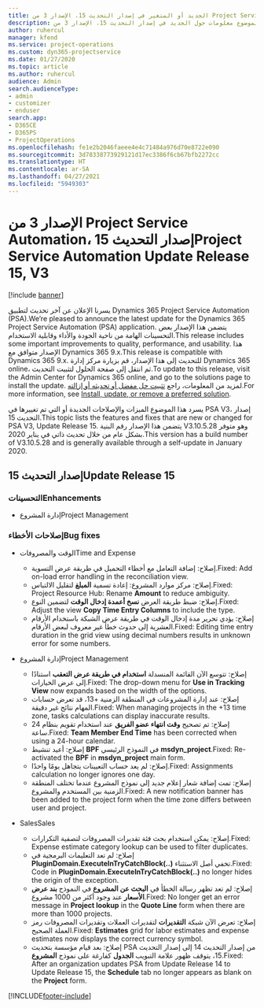 ```yaml
---
title: الجديد أو المتغير في إصدار التحديث 15، الإصدار 3 من Project Service Automation
description: يقدم هذا الموضوع معلومات حول الجديد في إصدار التحديث 15، الإصدار 3 من Project Service Automation.
author: ruhercul
manager: kfend
ms.service: project-operations
ms.custom: dyn365-projectservice
ms.date: 01/27/2020
ms.topic: article
ms.author: ruhercul
audience: Admin
search.audienceType:
- admin
- customizer
- enduser
search.app:
- D365CE
- D365PS
- ProjectOperations
ms.openlocfilehash: fe1e2b2046faeee4e4c71484a976d70e8722e090
ms.sourcegitcommit: 3d78338773929121d17ec3386f6cb67bfb2272cc
ms.translationtype: HT
ms.contentlocale: ar-SA
ms.lasthandoff: 04/27/2021
ms.locfileid: "5949303"
---
```

# <a name="project-service-automation-update-release-15-v3"></a><span data-ttu-id="64dce-103">الإصدار 3 من Project Service Automation، إصدار التحديث 15</span><span class="sxs-lookup"><span data-stu-id="64dce-103">Project Service Automation Update Release 15, V3</span></span>

[!include [banner](../includes/psa-now-project-operations.md)]

<span data-ttu-id="64dce-104">يسرنا الإعلان عن آخر تحديث لتطبيق Dynamics 365 Project Service Automation (PSA).</span><span class="sxs-lookup"><span data-stu-id="64dce-104">We’re pleased to announce the latest update for the Dynamics 365 Project Service Automation (PSA) application.</span></span> <span data-ttu-id="64dce-105">يتضمن هذا الإصدار بعض التحسينات الهامة من ناحية الجودة والأداء وقابلية الاستخدام.</span><span class="sxs-lookup"><span data-stu-id="64dce-105">This release includes some important improvements to quality, performance, and usability.</span></span> <span data-ttu-id="64dce-106">هذا الإصدار متوافق مع Dynamics 365 9.x.</span><span class="sxs-lookup"><span data-stu-id="64dce-106">This release is compatible with Dynamics 365 9.x.</span></span> <span data-ttu-id="64dce-107">للتحديث إلى هذا الإصدار، قم بزيارة مركز إدارة Dynamics 365 online، ثم انتقل إلى صفحة الحلول لتثبيت التحديث.</span><span class="sxs-lookup"><span data-stu-id="64dce-107">To update to this release, visit the Admin Center for Dynamics 365 online, and go to the solutions page to install the update.</span></span> <span data-ttu-id="64dce-108">لمزيد من المعلومات، راجع [تثبيت حل مفضل أو تحديثه أو إزالته](/power-platform/admin/install-remove-preferred-solution).</span><span class="sxs-lookup"><span data-stu-id="64dce-108">For more information, see [Install, update, or remove a preferred solution](/power-platform/admin/install-remove-preferred-solution).</span></span>

<span data-ttu-id="64dce-109">يسرد هذا الموضوع الميزات والإصلاحات الجديدة أو التي تم تغييرها في PSA V3، إصدار التحديث 15.</span><span class="sxs-lookup"><span data-stu-id="64dce-109">This topic lists the features and fixes that are new or changed for PSA V3, Update Release 15.</span></span> <span data-ttu-id="64dce-110">يتضمن هذا الإصدار رقم البنية V3.10.5.28 وهو متوفر بشكل عام من خلال تحديث ذاتي في يناير 2020.</span><span class="sxs-lookup"><span data-stu-id="64dce-110">This version has a build number of V3.10.5.28 and is generally available through a self-update in January 2020.</span></span>

## <a name="update-release-15"></a><span data-ttu-id="64dce-111">إصدار التحديث 15</span><span class="sxs-lookup"><span data-stu-id="64dce-111">Update Release 15</span></span> 

### <a name="enhancements"></a><span data-ttu-id="64dce-112">التحسينات</span><span class="sxs-lookup"><span data-stu-id="64dce-112">Enhancements</span></span>

- <span data-ttu-id="64dce-113">إدارة المشروع</span><span class="sxs-lookup"><span data-stu-id="64dce-113">Project Management</span></span>

### <a name="bug-fixes"></a><span data-ttu-id="64dce-114">إصلاحات الأخطاء</span><span class="sxs-lookup"><span data-stu-id="64dce-114">Bug fixes</span></span>

- <span data-ttu-id="64dce-115">الوقت والمصروفات</span><span class="sxs-lookup"><span data-stu-id="64dce-115">Time and Expense</span></span>

  - <span data-ttu-id="64dce-116">إصلاح: إضافة التعامل مع أخطاء التحميل في طريقة عرض التسوية.</span><span class="sxs-lookup"><span data-stu-id="64dce-116">Fixed: Add on-load error handling in the reconciliation view.</span></span>
  - <span data-ttu-id="64dce-117">إصلاح: مركز موارد المشروع: إعادة تسمية **المبلغ** لتقليل الالتباس.</span><span class="sxs-lookup"><span data-stu-id="64dce-117">Fixed: Project Resource Hub: Rename **Amount** to reduce ambiguity.</span></span>
  - <span data-ttu-id="64dce-118">إصلاح: ضبط طريقة العرض **نسخ أعمدة إدخال الوقت** لتضمين النوع.</span><span class="sxs-lookup"><span data-stu-id="64dce-118">Fixed: Adjust the view **Copy Time Entry Columns** to include the type.</span></span>
  - <span data-ttu-id="64dce-119">إصلاح: يؤدي تحرير مدة إدخال الوقت في طريقة عرض الشبكة باستخدام الأرقام العشرية إلى حدوث خطأ غير معروف لبعض الأرقام.</span><span class="sxs-lookup"><span data-stu-id="64dce-119">Fixed: Editing time entry duration in the grid view using decimal numbers results in unknown error for some numbers.</span></span>

- <span data-ttu-id="64dce-120">إدارة المشروع</span><span class="sxs-lookup"><span data-stu-id="64dce-120">Project Management</span></span>

  - <span data-ttu-id="64dce-121">إصلاح: تتوسع الآن القائمة المنسدلة **استخدام في طريقة عرض التعقب** استنادًا إلى عرض الخيارات.</span><span class="sxs-lookup"><span data-stu-id="64dce-121">Fixed: The drop-down menu for **Use in Tracking View** now expands based on the width of the options.</span></span>
  - <span data-ttu-id="64dce-122">إصلاح: عند إدارة المشروعات في المنطقة الزمنية +13، قد تعرض حسابات المهام نتائج غير دقيقة.</span><span class="sxs-lookup"><span data-stu-id="64dce-122">Fixed: When managing projects in the +13 time zone, tasks calculations can display inaccurate results.</span></span>
  - <span data-ttu-id="64dce-123">إصلاح: تم تصحيح **وقت انتهاء عضو الفريق** عند استخدام تقويم بنظام 24 ساعة.</span><span class="sxs-lookup"><span data-stu-id="64dce-123">Fixed: **Team Member End Time** has been corrected when using a 24-hour calendar.</span></span>
  - <span data-ttu-id="64dce-124">إصلاح: أعيد تنشيط **BPF** في النموذج الرئيسي **msdyn_project**.</span><span class="sxs-lookup"><span data-stu-id="64dce-124">Fixed: Re-activated the **BPF** in **msdyn_project** main form.</span></span>
  - <span data-ttu-id="64dce-125">إصلاح: لم يعد حساب التعيينات يتجاهل يومًا واحدًا.</span><span class="sxs-lookup"><span data-stu-id="64dce-125">Fixed: Assignments calculation no longer ignores one day.</span></span>
  - <span data-ttu-id="64dce-126">إصلاح: تمت إضافة شعار إعلام جديد إلى نموذج المشروع عندما تختلف المنطقة الزمنية بين المستخدم والمشروع.</span><span class="sxs-lookup"><span data-stu-id="64dce-126">Fixed: A new notification banner has been added to the project form when the time zone differs between user and project.</span></span>

- <span data-ttu-id="64dce-127">‏‏Sales</span><span class="sxs-lookup"><span data-stu-id="64dce-127">Sales</span></span>

  - <span data-ttu-id="64dce-128">إصلاح: يمكن استخدام بحث فئة تقديرات المصروفات لتصفية التكرارات.</span><span class="sxs-lookup"><span data-stu-id="64dce-128">Fixed: Expense estimate category lookup can be used to filter duplicates.</span></span>
  - <span data-ttu-id="64dce-129">إصلاح: لم تعد التعليمات البرمجية في **PluginDomain.ExecuteInTryCatchBlock(..)** تخفي أصل الاستثناء.</span><span class="sxs-lookup"><span data-stu-id="64dce-129">Fixed: Code in **PluginDomain.ExecuteInTryCatchBlock(..)** no longer hides the origin of the exception.</span></span>
  - <span data-ttu-id="64dce-130">إصلاح: لم تعد تظهر رسالة الخطأ في **البحث عن المشروع‬** في النموذج **بند عرض الأسعار‬** عند وجود أكثر من 1000 مشروع.</span><span class="sxs-lookup"><span data-stu-id="64dce-130">Fixed: No longer get an error message in **Project lookup** in the **Quote Line** form when there are more than 1000 projects.</span></span>
  - <span data-ttu-id="64dce-131">إصلاح: تعرض الآن شبكة **التقديرات** لتقديرات العملات وتقديرات المصروفات رمز العملة الصحيح.</span><span class="sxs-lookup"><span data-stu-id="64dce-131">Fixed: **Estimates** grid for labor estimates and expense estimates now displays the correct currency symbol.</span></span>
  - <span data-ttu-id="64dce-132">إصلاح: بعد قيام مؤسسة بتحديث PSA من إصدار التحديث 14 إلى إصدار التحديث 15، يتوقف ظهور علامة التبويب **الجدول** كفارغة على نموذج **المشروع**.</span><span class="sxs-lookup"><span data-stu-id="64dce-132">Fixed: After an organization updates PSA from Update Release 14 to Update Release 15, the **Schedule** tab no longer appears as blank on the **Project** form.</span></span>


[!INCLUDE[footer-include](../includes/footer-banner.md)]